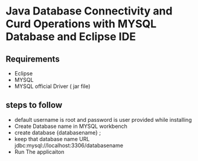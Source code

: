 # Java Database Connectivity and Curd Operations with MYSQL Database and Eclipse IDE
## Requirements
- Eclipse
- MYSQL
- MYSQL official Driver  ( jar file)
## steps to follow
- default username is root and password is user provided  while installing
- Create Database name in MYSQL workbench
- create database {databasename} ;
- keep that database name URL jdbc:mysql://localhost:3306/databasename
- Run The applicaiton
